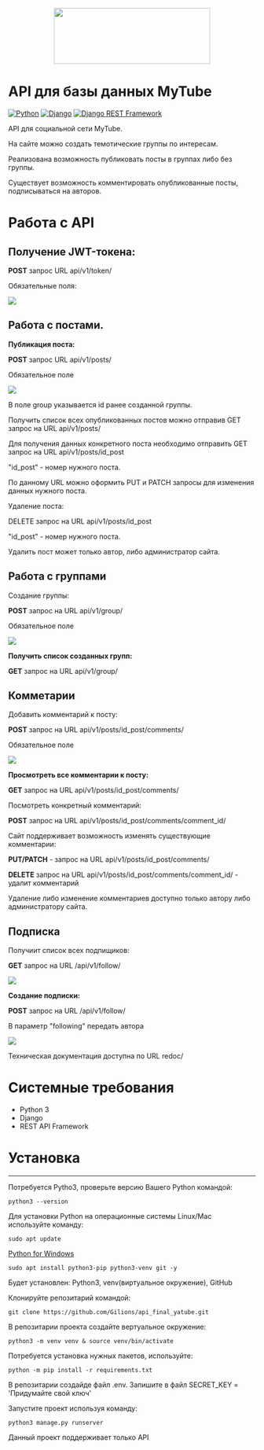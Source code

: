 <p align="center">
  <img width="318" height="114" src="https://user-images.githubusercontent.com/68146917/118392482-a529aa00-b642-11eb-95fc-35b9a5373174.png">
</p>


# API для базы данных MyTube

[![Python](https://img.shields.io/badge/-Python-464646?style=flat-square&logo=Python)](https://www.python.org/)
[![Django](https://img.shields.io/badge/-Django-464646?style=flat-square&logo=Django)](https://www.djangoproject.com/)
[![Django REST Framework](https://img.shields.io/badge/-Django%20REST%20Framework-464646?style=flat-square&logo=Django%20REST%20Framework)](https://www.django-rest-framework.org/)





API для социальной сети MyTube.

На сайте можно создать темотические группы по интересам.

Реализована возможность публиковать посты в группах либо без группы.

Существует возможность комментировать опубликованные посты, подписываться на авторов.

# Работа с API
## Получение JWT-токена:

**POST** запрос URL api/v1/token/

Обязательные поля:

![](https://user-images.githubusercontent.com/68146917/118391933-79f18b80-b63f-11eb-870f-3fe02f7e1fd6.png)


## Работа с постами.

**Публикация поста:**

**POST** запрос URL api/v1/posts/

Обязательное поле

![](https://user-images.githubusercontent.com/68146917/118391704-62fe6980-b63e-11eb-91de-aa108d00b97c.png)


В поле group указывается id  ранее созданной группы.

Получить список всех опубликованных постов можно отправив GET запрос на URL api/v1/posts/

Для получения данных конкретного поста необходимо отправить GET запрос на URL api/v1/posts/id_post

"id_post" - номер нужного поста.

По данному URL можно оформить PUT и PATCH запросы для изменения данных нужного поста.

Удаление поста:

DELETE запрос на URL api/v1/posts/id_post

"id_post" - номер нужного поста.

Удалить пост может только автор, либо администратор сайта.
## Работа с группами

Создание группы:

**POST** запрос на URL api/v1/group/

Обязательное поле

![](https://user-images.githubusercontent.com/68146917/118391783-c7b9c400-b63e-11eb-9967-28a9905ac1a7.png)


**Получить список созданных групп:**

**GET** запрос на URL api/v1/group/

## Комметарии

Добавить комментарий к посту:

**POST** запрос на URL api/v1/posts/id_post/comments/

Обязательное поле

![](https://user-images.githubusercontent.com/68146917/118391783-c7b9c400-b63e-11eb-9967-28a9905ac1a7.png)

**Просмотреть все комментарии к посту:**

**GET** запрос на URL api/v1/posts/id_post/comments/

Посмотреть конкретный комментарий:

**POST** запрос на URL api/v1/posts/id_post/comments/comment_id/

Сайт поддерживает возможность изменять существующие комментарии:

**PUT/PATCH** - запрос на URL api/v1/posts/id_post/comments/

**DELETE** запрос на URL api/v1/posts/id_post/comments/comment_id/ - удалит комментарий

Удаление либо изменение комментариев доступно только автору либо администратору сайта.

## Подписка

Получиит список всех подпищиков:

**GET** запрос на URL /api/v1/follow/

![](https://user-images.githubusercontent.com/68146917/118391497-401f8580-b63d-11eb-8440-c3f829fe46ac.png)

**Создание подписки:**

**POST** запрос на URL /api/v1/follow/

В параметр "following" передать автора

![](https://user-images.githubusercontent.com/68146917/118391640-000cd280-b63e-11eb-9c8a-394f376b9eed.png)

Техническая документация доступна по URL redoc/

# Системные требования

- Python 3
- Django
- REST API Framework

#  Установка
______


Потребуется Pytho3, проверьте версию Вашего Python командой:

`python3 --version`

Для установки Python на операционные системы Linux/Mac используйте команду:

`sudo apt update`

[Python for Windows](https://www.microsoft.com/ru-ru/p/python-37/9nj46sx7x90p?rtc=1&activetab=pivot:overviewtab)



`sudo apt install python3-pip python3-venv git -y`

Будет установлен: Python3, venv(виртуальное окружение), GitHub


Клонируйте репозитарий командой:

`git clone https://github.com/Gilions/api_final_yatube.git`

В репозитарии проекта создайте вертуальное окружение:

`python3 -m venv venv & source venv/bin/activate`

Потребуется установка нужных пакетов, используйте:

`python -m pip install -r requirements.txt`

В репозитарии создайде файл .env. Запишите в файл SECRET_KEY = 'Придумайте свой ключ'

Запустите проект используя команду:

`python3 manage.py runserver`

Данный проект поддерживает только API
